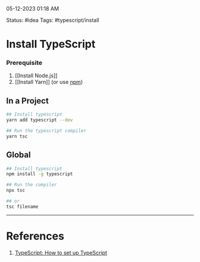 05-12-2023 01:18 AM

Status: #idea
Tags: #typescript/install 

# Install TypeScript

### Prerequisite

1. [[Install Node.js]]
2. [[Install Yarn]] (or use [npm](https://www.npmjs.com/))

## In a Project

```bash
## Install typescript
yarn add typescript --dev

## Run the typescript compiler
yarn tsc
```

## Global

```bash
## Install typescript
npm install -g typescript

## Run the compiler
npx tsc

## or
tsc filename
```

---
# References
1. [TypeScript: How to set up TypeScript](https://www.typescriptlang.org/download)